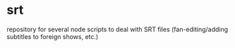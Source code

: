 # srt
repository for several node scripts to deal with SRT files (fan-editing/adding subtitles to foreign shows, etc.)
